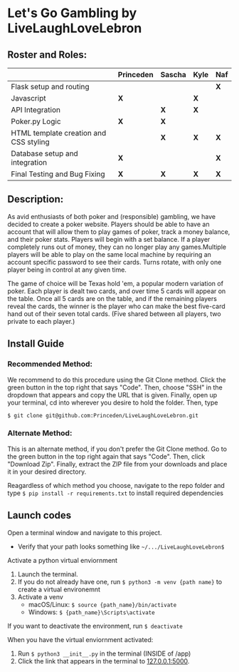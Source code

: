 # Let's Go Gambling by LiveLaughLoveLebron

## Roster and Roles:  
|                                        | Princeden  | Sascha     |  Kyle      | Naf      |
| -------------------------------------- | ---------- | ---------- | ---------- | -------- |
| Flask setup and routing                |            |            |            |   **X**  |
| Javascript                             |   **X**    |            |   **X**    |          |
| API Integration                        |            |    **X**   |   **X**    |          |
| Poker.py Logic                         |    **X**   |    **X**   |            |          |
| HTML template creation and CSS styling |            |    **X**   |    **X**   |   **X**  |
| Database setup and integration         |    **X**   |            |            |   **X**  |
| Final Testing and Bug Fixing           |    **X**   |    **X**   |   **X**    |   **X**  |

## Description:
As avid enthusiasts of both poker and (responsible) gambling, we have decided to create a poker website. Players should be able to have an account that will allow them to play games of poker, track a money balance, and their poker stats. Players will begin with a set balance. If a player completely runs out of money, they can no longer play any games.Multiple players will be able to play on the same local machine by requiring an account specific password to see their cards. Turns rotate, with only one player being in control at any given time.

The game of choice will be Texas hold 'em, a popular modern variation of poker. Each player is dealt two cards, and over time 5 cards will appear on the table. Once all 5 cards are on the table, and if the remaining players reveal the cards, the winner is the player who can make the best five-card hand out of their seven total cards. (Five shared between all players, two private to each player.)

## Install Guide
### Recommended Method: 
We recommend to do this procedure using the Git Clone method. Click the green button in the top right that says "Code". Then, choose "SSH" in the dropdown that appears and copy the URL that is given. Finally, open up your terminal, cd into wherever you desire to hold the folder. Then, type 
```
$ git clone git@github.com:Princeden/LiveLaughLoveLebron.git
```

### Alternate Method: 
This is an alternate method, if you don't prefer the Git Clone method. Go to the green button in the top right again that says "Code". Then, click "Download Zip". Finally, extract the ZIP file from your downloads and place it in your desired directory. 

Reagardless of which method you choose, navigate to the repo folder and type ```$ pip install -r requirements.txt``` to install required dependencies

## Launch codes
Open a terminal window and navigate to this project.
  * Verify that your path looks something like ```~/.../LiveLaughLoveLebron$```
  
Activate a python virtual enviornment 
1. Launch the terminal.
2. If you do not already have one, run ```$ python3 -m venv {path name}``` to create a virtual environemnt
3. Activate a venv
    * macOS/Linux: `$ source {path_name}/bin/activate`
    * Windows: `$ {path_name}\Scripts\activate`

If you want to deactivate the environment, run ```$ deactivate``` 

When you have the virtual enviornment activated:
1. Run ```$ python3 __init__.py``` in the terminal (INSIDE of /app)
2. Click the link that appears in the terminal to [127.0.0.1:5000](http://127.0.0.1:5000).

